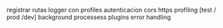 registrar rutas
logger con profiles
autenticacion
cors
https
profiling [test / prod /dev]
background processess
plugins
error handling

